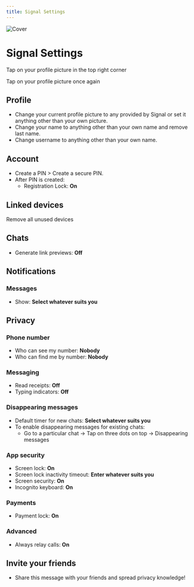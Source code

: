 ```yaml
---
title: Signal Settings
---
```


![Cover](/assets/covers/signal.png)

# Signal Settings

Tap on your profile picture in the top right corner

Tap on your profile picture once again

## Profile

- Change your current profile picture to any provided by Signal or set it anything other than your own picture.
- Change your name to anything other than your own name and remove last name.
- Change username to anything other than your own name.

## Account
- Create a PIN > Create a secure PIN.
- After PIN is created:
    - Registration Lock: **On**

## Linked devices
Remove all unused devices

## Chats
- Generate link previews: **Off**

## Notifications

### Messages
- Show: **Select whatever suits you**

## Privacy

### Phone number
- Who can see my number: **Nobody**
- Who can find me by number: **Nobody**

### Messaging
- Read receipts: **Off**
- Typing indicators: **Off**

### Disappearing messages
- Default timer for new chats: **Select whatever suits you**
- To enable disappearing messages for existing chats:
    - Go to a particular chat -> Tap on three dots on top -> Disappearing messages

### App security
- Screen lock: **On**
- Screen lock inactivity timeout: **Enter whatever suits you**
- Screen security: **On**
- Incognito keyboard: **On** <Badge type="warning" text="⚠️ This setting is not a guarantee, and your keyboard may ignore it." />

### Payments
- Payment lock: **On**

### Advanced
- Always relay calls: **On**

## Invite your friends
- Share this message with your friends and spread privacy knowledge!